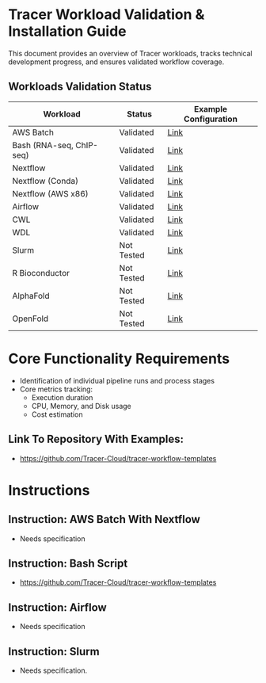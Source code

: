 # Tracer Workload Validation & Installation Guide

This document provides an overview of Tracer workloads, tracks technical development progress, and ensures validated workflow coverage.

## Workloads Validation Status

| Workload                 | Status     | Example Configuration                |
| ------------------------ | ---------- | ------------------------------------ |
| AWS Batch                | Validated  | [Link](./aws-batch/README.md)        |
| Bash (RNA-seq, ChIP-seq) | Validated  | [Link](./bash/README.md)             |
| Nextflow                 | Validated  | [Link](./nextflow)                   |
| Nextflow (Conda)         | Validated  | [Link](./nextflow-conda-macos-arm64) |
| Nextflow (AWS x86)       | Validated  | [Link](./nextlow-aws-x86-ubuntu)     |
| Airflow                  | Validated  | [Link](./airflow/README.md)          |
| CWL                      | Validated  | [Link](./cwl)                        |
| WDL                      | Validated  | [Link](./wdl)                        |
| Slurm                    | Not Tested | [Link](./slurm/README.md)            |
| R Bioconductor           | Not Tested | [Link](#)                            |
| AlphaFold                | Not Tested | [Link](#)                            |
| OpenFold                 | Not Tested | [Link](#)                            |

# Core Functionality Requirements

- Identification of individual pipeline runs and process stages
- Core metrics tracking:
  - Execution duration
  - CPU, Memory, and Disk usage
  - Cost estimation

## Link To Repository With Examples:

- https://github.com/Tracer-Cloud/tracer-workflow-templates

# Instructions

## Instruction: AWS Batch With Nextflow

- Needs specification

## Instruction: Bash Script

- https://github.com/Tracer-Cloud/tracer-workflow-templates

## Instruction: Airflow

- Needs specification

## Instruction: Slurm

- Needs specification.
